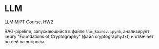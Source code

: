 # LLM
LLM MIPT Course, HW2

RAG-pipeline, запускающийся в файле `llm_kairov.ipynb`, анализирует книгу "Foundations of Cryptography" (файл cryptography.txt) и отвечает по ней на вопросы.
